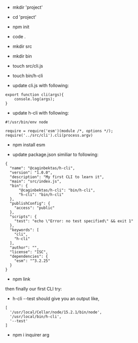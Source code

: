 - mkdir 'project'
- cd 'project'
- npm init
- code .
- mkdir src
- mkdir bin
- touch src/cli.js
- touch bin/h-cli

- update cli.js with following:
```
export function cli(args){
    console.log(args);
}
```

- update h-cli with following:
```
#!/usr/bin/env node

require = require('esm')(module /*, options */);
require('../src/cli').cli(process.argv)
```

- npm install esm

- update package.json similiar to following: 
```
{
  "name": "@caginbektas/h-cli",
  "version": "1.0.0",
  "description": "My first CLI to learn it",
  "main": "src/index.js",
  "bin": {
      "@caginbektas/h-cli": "bin/h-cli",
      "h-cli": "bin/h-cli"
  },
  "publishConfig": {
    "access": "public"
  },
  "scripts": {
    "test": "echo \"Error: no test specified\" && exit 1"
  },
  "keywords": [
    "cli",
    "h-cli"
  ],
  "author": "",
  "license": "ISC",
  "dependencies": {
    "esm": "^3.2.25"
  }
}
```

- npm link

then finally our first CLI try:
- h-cli --test should give you an output like, 
```
[
  '/usr/local/Cellar/node/15.2.1/bin/node',
  '/usr/local/bin/h-cli',
  '--test'
]
```

- npm i inquirer arg